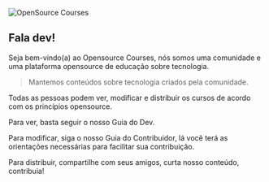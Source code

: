 ![OpenSource Courses](https://user-images.githubusercontent.com/53796755/160199387-c919beec-70fe-42da-9482-7effba145a18.png)

## Fala dev!

Seja bem-vindo(a) ao Opensource Courses, nós somos uma comunidade e uma plataforma opensource de educação sobre tecnologia.

> Mantemos conteúdos sobre tecnologia criados pela comunidade.

Todas as pessoas podem ver, modificar e distribuir os cursos de acordo com os princípios opensource.

Para ver, basta seguir o nosso Guia do Dev.

Para modificar, siga o nosso Guia do Contribuidor, lá você terá as orientações necessárias para facilitar sua contribuição.

Para distribuir, compartilhe com seus amigos, curta nosso conteúdo, contribuia! 

<!--
Nossa lema é:

> Vamos democratizar nosso conhecimento, para construção de um futuro melhor.

Assim, conseguimos facilitar a entrada de novos desenvolvedores a tecnologia e auxiliar em seu desenvolvimento, conseguimos fazer isso seguindo os **movimento opensource** e desenvolvimento trilhas de conteúdo, 


- Trilhas de conhecimento
- Guia do contribuidor
- Código de conduta



**Here are some ideas to get you started:**

🙋‍♀️ A short introduction - what is your organization all about?
🌈 Contribution guidelines - how can the community get involved?
👩‍💻 Useful resources - where can the community find your docs? Is there anything else the community should know?
🍿 Fun facts - what does your team eat for breakfast?
🧙 Remember, you can do mighty things with the power of [Markdown](https://docs.github.com/github/writing-on-github/getting-started-with-writing-and-formatting-on-github/basic-writing-and-formatting-syntax)
-->

